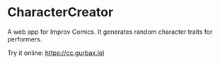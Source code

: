 # CharacterCreator

A web app for Improv Comics. It generates random character traits for performers.

Try it online: https://cc.gurbax.lol
